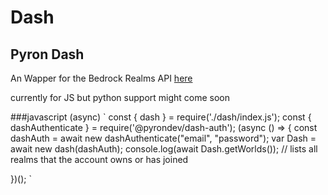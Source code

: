 # Dash
## Pyron Dash

An Wapper for the Bedrock Realms API [here](https://www.postman.com/LucienHH/workspace/bedrock-realms)

currently for JS but python support might come soon

###javascript (async)
`
const { dash } = require('./dash/index.js');
const { dashAuthenticate } = require('@pyrondev/dash-auth');
(async () => {
	const dashAuth = await new dashAuthenticate("email", "password");
	var Dash = await new dash(dashAuth);
	console.log(await Dash.getWorlds()); // lists all realms that the account owns or has joined

})();
`
